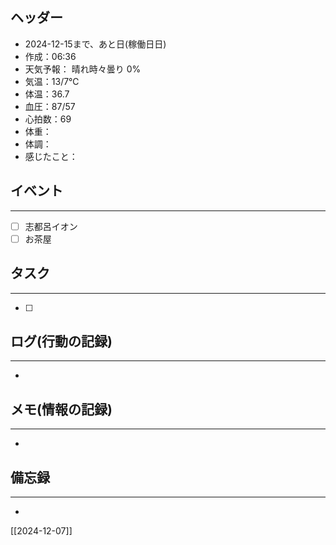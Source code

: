 ## ヘッダー
- 2024-12-15まで、あと日(稼働日日)
- 作成：06:36
- 天気予報： 晴れ時々曇り 0%
- 気温：13/7℃
- 体温：36.7
- 血圧：87/57
- 心拍数：69
- 体重：
- 体調：
- 感じたこと：

## イベント
***
- [ ] 志都呂イオン
- [ ] お茶屋

## タスク
***
- [ ] 

## ログ(行動の記録)
***
- 

## メモ(情報の記録)
***
- 

## 備忘録
***
- 


[[2024-12-07]]

